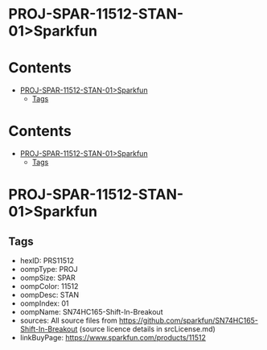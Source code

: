 
PROJ-SPAR-11512-STAN-01>Sparkfun
================================

Contents
========

* [PROJ-SPAR-11512-STAN-01>Sparkfun](#proj-spar-11512-stan-01sparkfun)
	* [Tags](#tags)

Contents
========

* [PROJ-SPAR-11512-STAN-01>Sparkfun](#proj-spar-11512-stan-01sparkfun)
	* [Tags](#tags)

# PROJ-SPAR-11512-STAN-01>Sparkfun

## Tags

- hexID: PRS11512
- oompType: PROJ
- oompSize: SPAR
- oompColor: 11512
- oompDesc: STAN
- oompIndex: 01
- oompName: SN74HC165-Shift-In-Breakout
- sources: All source files from https://github.com/sparkfun/SN74HC165-Shift-In-Breakout (source licence details in srcLicense.md)
- linkBuyPage: https://www.sparkfun.com/products/11512
